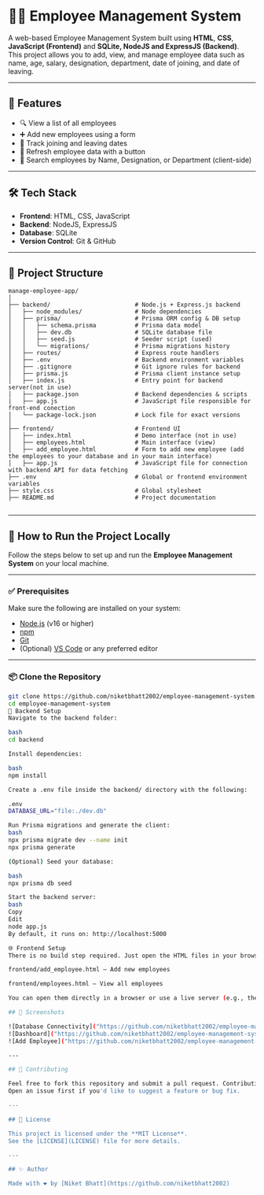
# 👩‍💼 Employee Management System

A web-based Employee Management System built using **HTML**, **CSS**, **JavaScript (Frontend)** and **SQLite, NodeJS and ExpressJS (Backend)**.  
This project allows you to add, view, and manage employee data such as name, age, salary, designation, department, date of joining, and date of leaving.

---

## 🚀 Features

- 🔍 View a list of all employees  
- ➕ Add new employees using a form  
- 📅 Track joining and leaving dates  
- 🔄 Refresh employee data with a button  
- 🔎 Search employees by Name, Designation, or Department (client-side)  


---

## 🛠 Tech Stack

- **Frontend**: HTML, CSS, JavaScript  
- **Backend**: NodeJS, ExpressJS
- **Database**: SQLite  
- **Version Control**: Git & GitHub  

---

## 📁 Project Structure

```
manage-employee-app/
│
├── backend/                        # Node.js + Express.js backend
│   ├── node_modules/               # Node dependencies
│   ├── prisma/                     # Prisma ORM config & DB setup
│   │   ├── schema.prisma           # Prisma data model
│   │   ├── dev.db                  # SQLite database file
│   │   ├── seed.js                 # Seeder script (used)
│   │   └── migrations/             # Prisma migrations history
│   ├── routes/                     # Express route handlers
│   ├── .env                        # Backend environment variables
│   ├── .gitignore                  # Git ignore rules for backend
│   ├── prisma.js                   # Prisma client instance setup
│   ├── index.js                    # Entry point for backend server(not in use)
│   ├── package.json                # Backend dependencies & scripts
|   ├── app.js                      # JavaScript file responsible for front-end conection
│   └── package-lock.json           # Lock file for exact versions
│
├── frontend/                       # Frontend UI
│   ├── index.html                  # Demo interface (not in use)
│   ├── employees.html              # Main interface (view)
│   ├── add_employee.html           # Form to add new employee (add the employees to your database and in your main interface)
│   ├── app.js                      # JavaScript file for connection with backend API for data fetching
├── .env                            # Global or frontend environment variables
├── style.css                       # Global stylesheet
├── README.md                       # Project documentation


```

---

## 🚀 How to Run the Project Locally

Follow the steps below to set up and run the **Employee Management System** on your local machine.



---

### ✅ Prerequisites

Make sure the following are installed on your system:

- [Node.js](https://nodejs.org/) (v16 or higher)
- [npm](https://www.npmjs.com/)
- [Git](https://git-scm.com/)
- (Optional) [VS Code](https://code.visualstudio.com/) or any preferred editor

---

### 📦 Clone the Repository

```bash
git clone https://github.com/niketbhatt2002/employee-management-system.git
cd employee-management-system
📁 Backend Setup
Navigate to the backend folder:

bash
cd backend

Install dependencies:

bash
npm install

Create a .env file inside the backend/ directory with the following:

.env
DATABASE_URL="file:./dev.db"

Run Prisma migrations and generate the client:
bash
npx prisma migrate dev --name init
npx prisma generate

(Optional) Seed your database:

bash
npx prisma db seed

Start the backend server:
bash
Copy
Edit
node app.js
By default, it runs on: http://localhost:5000

🌐 Frontend Setup
There is no build step required. Just open the HTML files in your browser:

frontend/add_employee.html – Add new employees

frontend/employees.html – View all employees

You can open them directly in a browser or use a live server (e.g., the VS Code Live Server extension).

## 📸 Screenshots

![Database Connectivity]("https://github.com/niketbhatt2002/employee-management-system/blob/main/Screenshot%202025-04-21%20131929.png")
![Dashboard]("https://github.com/niketbhatt2002/employee-management-system/blob/main/Screenshot%202025-04-21%20131957.png")
![Add Employee]("https://github.com/niketbhatt2002/employee-management-system/blob/main/Screenshot%202025-04-21%20131944.png") 

---

## 🤝 Contributing

Feel free to fork this repository and submit a pull request. Contributions are always welcome!  
Open an issue first if you'd like to suggest a feature or bug fix.

---

## 📄 License

This project is licensed under the **MIT License**.  
See the [LICENSE](LICENSE) file for more details.

---

## ✨ Author

Made with ❤️ by [Niket Bhatt](https://github.com/niketbhatt2002)

```

